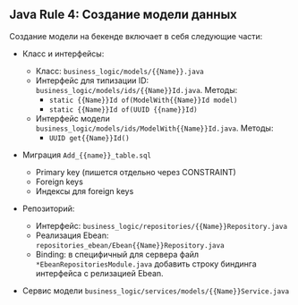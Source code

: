 ## Java Rule 4: Создание модели данных

Создание модели на бекенде включает в себя следующие части:

- Класс и интерфейсы:
  - Класс: `business_logic/models/{{Name}}.java`
  - Интерфейс для типизации ID: `business_logic/models/ids/{{Name}}Id.java`. Методы:
    - `static {{Name}}Id of(ModelWith{{Name}}Id model)`
    - `static {{Name}}Id of(UUID {{name}}Id)`
  - Интерфейс модели `business_logic/models/ids/ModelWith{{Name}}Id.java`. Методы:
    - `UUID get{{Name}}Id()`
  
- Миграция `Add_{{name}}_table.sql`
  - Primary key (пишется отдельно через CONSTRAINT)
  - Foreign keys
  - Индексы для foreign keys

- Репозиторий:
  - Интерфейс: `business_logic/repositories/{{Name}}Repository.java`
  - Реализация Ebean: `repositories_ebean/Ebean{{Name}}Repository.java`
  - Binding: в специфичный для сервера файл `*EbeanRepositoriesModule.java` добавить строку биндинга интерфейса с релизацией Ebean.

- Сервис модели `business_logic/services/models/{{Name}}Service.java`
